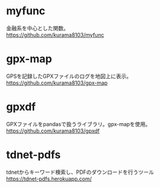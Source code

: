# myfunc
金融系を中心とした関数。  
https://github.com/kurama8103/myfunc

# gpx-map
GPSを記録したGPXファイルのログを地図上に表示。  
https://github.com/kurama8103/gpx-map

# gpxdf
GPXファイルをpandasで扱うライブラリ。gpx-mapを使用。  
https://github.com/kurama8103/gpxdf

# tdnet-pdfs
tdnetからキーワード検索し、PDFのダウンロードを行うツール  
https://tdnet-pdfs.herokuapp.com/

